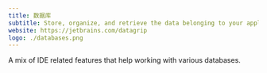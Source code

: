 ```yaml
---
title: 数据库
subtitle: Store, organize, and retrieve the data belonging to your application
website: https://jetbrains.com/datagrip
logo: ./databases.png
---
```


A mix of IDE related features that help working with various databases.
